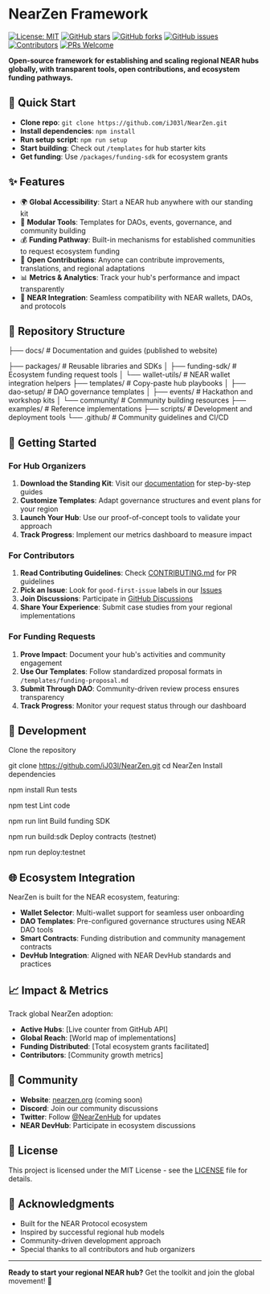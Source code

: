 # NearZen Framework

[![License: MIT](https://img.shields.io/badge/License-MIT-yellow.svg)](https://opensource.org/licenses/MIT)
[![GitHub stars](https://img.shields.io/github/stars/iJ03l/NearZen.svg?style=social&label=Star)](https://github.com/iJ03l/NearZen)
[![GitHub forks](https://img.shields.io/github/forks/iJ03l/NearZen.svg?style=social&label=Fork)](https://github.com/iJ03l/NearZen/fork)
[![GitHub issues](https://img.shields.io/github/issues/iJ03l/NearZen.svg)](https://github.com/iJ03l/NearZen/issues)
[![Contributors](https://img.shields.io/github/contributors/iJ03l/NearZen.svg)](https://github.com/iJ03l/NearZen/graphs/contributors)
[![PRs Welcome](https://img.shields.io/badge/PRs-welcome-brightgreen.svg)](http://makeapullrequest.com)

**Open-source framework for establishing and scaling regional NEAR hubs globally, with transparent tools, open contributions, and ecosystem funding pathways.**

## 🚀 Quick Start

- **Clone repo**: `git clone https://github.com/iJ03l/NearZen.git`
- **Install dependencies**: `npm install`
- **Run setup script**: `npm run setup`
- **Start building**: Check out `/templates` for hub starter kits
- **Get funding**: Use `/packages/funding-sdk` for ecosystem grants

## ✨ Features

- 🌍 **Global Accessibility**: Start a NEAR hub anywhere with our standing kit
- 🔧 **Modular Tools**: Templates for DAOs, events, governance, and community building
- 💰 **Funding Pathway**: Built-in mechanisms for established communities to request ecosystem funding
- 🤝 **Open Contributions**: Anyone can contribute improvements, translations, and regional adaptations
- 📊 **Metrics & Analytics**: Track your hub's performance and impact transparently
- 🔗 **NEAR Integration**: Seamless compatibility with NEAR wallets, DAOs, and protocols

## 📁 Repository Structure

├── docs/ # Documentation and guides (published to website)

├── packages/ # Reusable libraries and SDKs
│ ├── funding-sdk/ # Ecosystem funding request tools
│ └── wallet-utils/ # NEAR wallet integration helpers
├── templates/ # Copy-paste hub playbooks
│ ├── dao-setup/ # DAO governance templates
│ ├── events/ # Hackathon and workshop kits
│ └── community/ # Community building resources
├── examples/ # Reference implementations
├── scripts/ # Development and deployment tools
└── .github/ # Community guidelines and CI/CD


## 🌟 Getting Started

### For Hub Organizers
1. **Download the Standing Kit**: Visit our [documentation](docs/) for step-by-step guides
2. **Customize Templates**: Adapt governance structures and event plans for your region
3. **Launch Your Hub**: Use our proof-of-concept tools to validate your approach
4. **Track Progress**: Implement our metrics dashboard to measure impact

### For Contributors
1. **Read Contributing Guidelines**: Check [CONTRIBUTING.md](CONTRIBUTING.md) for PR guidelines
2. **Pick an Issue**: Look for `good-first-issue` labels in our [Issues](https://github.com/iJ03l/NearZen/issues)
3. **Join Discussions**: Participate in [GitHub Discussions](https://github.com/iJ03l/NearZen/discussions)
4. **Share Your Experience**: Submit case studies from your regional implementations

### For Funding Requests
1. **Prove Impact**: Document your hub's activities and community engagement
2. **Use Our Templates**: Follow standardized proposal formats in `/templates/funding-proposal.md`
3. **Submit Through DAO**: Community-driven review process ensures transparency
4. **Track Progress**: Monitor your request status through our dashboard

## 🔧 Development

Clone the repository

git clone https://github.com/iJ03l/NearZen.git
cd NearZen
Install dependencies

npm install
Run tests

npm test
Lint code

npm run lint
Build funding SDK

npm run build:sdk
Deploy contracts (testnet)

npm run deploy:testnet


## 🌐 Ecosystem Integration

NearZen is built for the NEAR ecosystem, featuring:
- **Wallet Selector**: Multi-wallet support for seamless user onboarding
- **DAO Templates**: Pre-configured governance structures using NEAR DAO tools
- **Smart Contracts**: Funding distribution and community management contracts
- **DevHub Integration**: Aligned with NEAR DevHub standards and practices

## 📈 Impact & Metrics

Track global NearZen adoption:
- **Active Hubs**: [Live counter from GitHub API]
- **Global Reach**: [World map of implementations]
- **Funding Distributed**: [Total ecosystem grants facilitated]
- **Contributors**: [Community growth metrics]

## 🤝 Community

- **Website**: [nearzen.org](https://nearzen.org) (coming soon)
- **Discord**: Join our community discussions
- **Twitter**: Follow [@NearZenHub](https://twitter.com/NearZenHub) for updates
- **NEAR DevHub**: Participate in ecosystem discussions

## 📜 License

This project is licensed under the MIT License - see the [LICENSE](LICENSE) file for details.

## 🙏 Acknowledgments

- Built for the NEAR Protocol ecosystem
- Inspired by successful regional hub models
- Community-driven development approach
- Special thanks to all contributors and hub organizers

---

**Ready to start your regional NEAR hub?** Get the toolkit and join the global movement! 🚀
